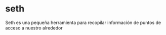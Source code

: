 # seth
Seth es una pequeña herramienta para recopilar información de puntos de acceso a nuestro alrededor
